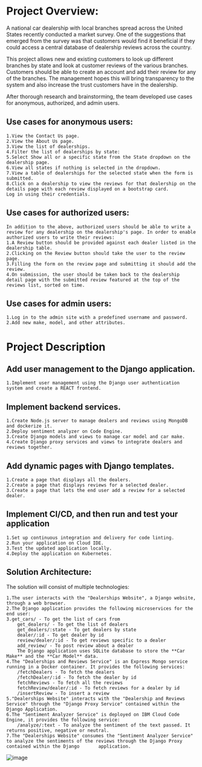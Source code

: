 # Project Overview:

A national car dealership with local branches spread across the United States recently conducted a market survey. One of the suggestions that emerged from the survey was that customers would find it beneficial if they could access a central database of dealership reviews across the country.

This project allows new and existing customers to look up different branches by state and look at customer reviews of the various branches. Customers should be able to create an account and add their review for any of the branches. The management hopes this will bring transparency to the system and also increase the trust customers have in the dealership.

After thorough research and brainstorming, the team developed use cases for anonymous, authorized, and admin users.

## Use cases for anonymous users:
	1.View the Contact Us page.
	2.View the About Us page.
	3.View the list of dealerships.
	4.Filter the list of dealerships by state:
	5.Select Show all or a specific state from the State dropdown on the dealership page.
	6.View all states if nothing is selected in the dropdown.
	7.View a table of dealerships for the selected state when the form is submitted.
	8.Click on a dealership to view the reviews for that dealership on the details page with each review displayed on a bootstrap card.
	Log in using their credentials.

## Use cases for authorized users:
	In addition to the above, authorized users should be able to write a review for any dealership on the dealership's page. In order to enable authorized users to write their reviews:
	1.A Review button should be provided against each dealer listed in the dealership table.
	2.Clicking on the Review button should take the user to the review page.
	3.Filling the form on the review page and submitting it should add the review.
	4.On submission, the user should be taken back to the dealership detail page with the submitted review featured at the top of the reviews list, sorted on time.

## Use cases for admin users:
	1.Log in to the admin site with a predefined username and password.
	2.Add new make, model, and other attributes.

# Project Description

## Add user management to the Django application.

	1.Implement user management using the Django user authentication system and create a REACT frontend.

## Implement backend services.

	1.Create Node.js server to manage dealers and reviews using MongoDB and dockerize it.
	2.Deploy sentiment analyzer on Code Engine.
	3.Create Django models and views to manage car model and car make.
	4.Create Django proxy services and views to integrate dealers and reviews together.

## Add dynamic pages with Django templates.

	1.Create a page that displays all the dealers.
	2.Create a page that displays reviews for a selected dealer.
	3.Create a page that lets the end user add a review for a selected dealer.

## Implement CI/CD, and then run and test your application

	1.Set up continuous integration and delivery for code linting.
	2.Run your application on Cloud IDE.
	3.Test the updated application locally.
	4.Deploy the application on Kubernetes.

## Solution Architecture:
The solution will consist of multiple technologies:

	1.The user interacts with the "Dealerships Website", a Django website, through a web browser.
	2.The Django application provides the following microservices for the end user:
	3.get_cars/ - To get the list of cars from
		get_dealers/ - To get the list of dealers
		get_dealers/:state - To get dealers by state
		dealer/:id - To get dealer by id
		review/dealer/:id - To get reviews specific to a dealer
		add_review/ - To post review about a dealer
		The Django application uses SQLite database to store the **Car Make** and the **Car Model** data.
	4.The "Dealerships and Reviews Service" is an Express Mongo service running in a Docker container. It provides the following services:
		/fetchDealers - To fetch the dealers
		/fetchDealer/:id - To fetch the dealer by id
		fetchReviews - To fetch all the reviews
		fetchReview/dealer/:id - To fetch reviews for a dealer by id
		/insertReview - To insert a review
	5."Dealerships Website" interacts with the "Dealership and Reviews Service" through the "Django Proxy Service" contained within the Django Application.	
	6.The "Sentiment Analyzer Service" is deployed on IBM Cloud Code Engine, it provides the following service:	
		/analyze/:text - To analyze the sentiment of the text passed. It returns positive, negative or neutral.
	7.The "Dealerships Website" consumes the "Sentiment Analyzer Service" to analyze the sentiments of the reviews through the Django Proxy contained within the Django 	  application.

 ![image](https://github.com/user-attachments/assets/02e376c4-02aa-4bff-be8c-04d26ac9dbb4)


